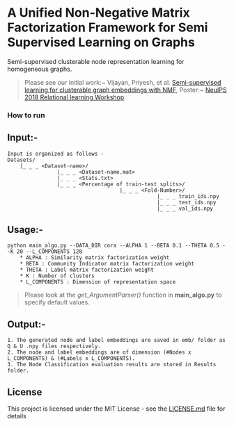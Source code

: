 # A Unified Non-Negative Matrix Factorization Framework for Semi Supervised Learning on Graphs

Semi-supervised clusterable node representation learning for homogeneous graphs.

> Please see our initial work:~ Vijayan, Priyesh, et al. [Semi-supervised learning for clusterable graph embeddings with NMF](https://priyeshv.github.io/R2L_SSNMF.pdf), Poster:~ [NeuIPS 2018 Relational learning Workshop](https://drive.google.com/file/d/1jqoo3cKJ-X_nFAeo7FdvJajWxANO8Vrb/view?usp=sharing)

### How to run
 ## Input:- 
    Input is organized as follows -
    Datasets/
        |_ _ _ <Dataset-name>/
                    |_ _ _ <Dataset-name.mat>
                    |_ _ _ <Stats.txt>
                    |_ _ _ <Percentage of train-test splits>/
                                        |_ _ _ <Fold-Number>/
                                                    |_ _ _ train_ids.npy
                                                    |_ _ _ test_ids.npy
                                                    |_ _ _ val_ids.npy
   
 ## Usage:-
    python main_algo.py --DATA_DIR cora --ALPHA 1 --BETA 0.1 --THETA 0.5 --K 20 --L_COMPONENTS 128
        * ALPHA : Similarity matrix factorization weight
        * BETA : Community Indicator matrix factorization weight
        * THETA : Label matrix factorization weight
        * K : Number of clusters
        * L_COMPONENTS : Dimension of representation space
  
 > Please look at the *get_ArgumentParser()* function in **main_algo.py** to specify default values.
 
 ## Output:-
    1. The generated node and label embeddings are saved in emb/ folder as Q & U .npy files respectively.
    2. The node and label embeddings are of dimension (#Nodes x L_COMPONENTS) & (#Labels x L_COMPONENTS).
    3. The Node Classification evaluation results are stored in Results folder.

## License

This project is licensed under the MIT License - see the [LICENSE.md](LICENSE.md) file for details


